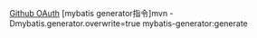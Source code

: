[Github OAuth](https://developer.github.com/apps/building-github-apps/creating-a-github-app/)
[mybatis generator指令]mvn -Dmybatis.generator.overwrite=true mybatis-generator:generate